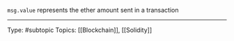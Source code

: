 `msg.value` represents the ether amount sent in a transaction


___
Type: #subtopic 
Topics: [[Blockchain]], [[Solidity]]

